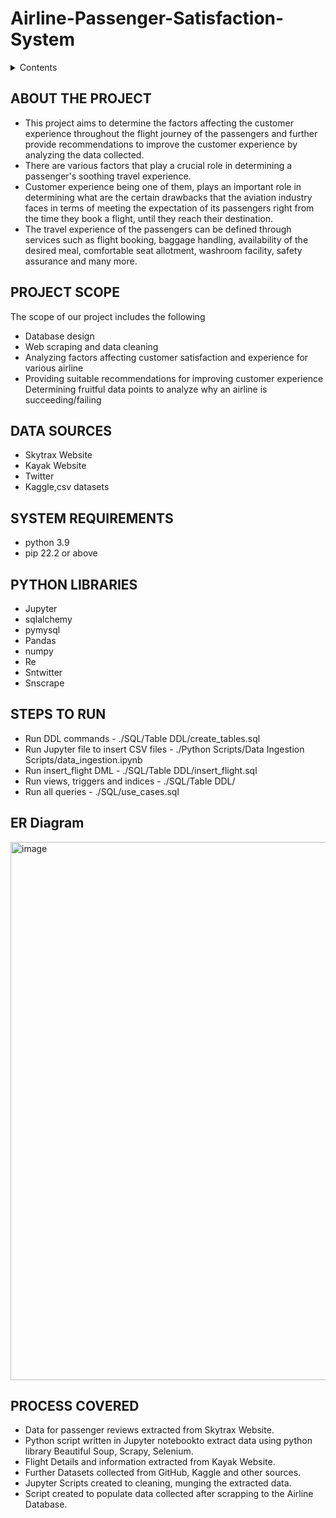 # Airline-Passenger-Satisfaction-System
<!--CONTENT-->
<details>
  <summary>Contents</summary>
  <ol>
    <li>About The Project</li>
    <li>Scope of the Project</li>
  </ol>  
</details>


<!-- ABOUT THE PROJECT -->
## ABOUT THE PROJECT
<ul>
<li>This project aims to determine the factors affecting the customer experience throughout the flight journey of the passengers and further provide
recommendations to improve the customer experience by analyzing the data collected.
</li>
<li>
There are various factors that play a crucial role in determining a passenger's soothing travel experience. 
</li>
<li>
Customer experience being one of them, plays an important role in determining what are the certain drawbacks that the aviation industry faces in terms of meeting the expectation of its passengers right from the time they book a flight, until they reach their destination.
</li>
<li>
The travel experience of the passengers can be defined through services such as flight booking, baggage handling, availability of the desired meal, comfortable seat allotment, washroom facility, safety assurance and many more.
</li>
</ul>

<!-- SCOPE OF THE PROJECT -->
## PROJECT SCOPE
The scope of our  project includes the following
<ul>
<li>Database design</li>
<li>Web scraping and data cleaning</li>
<li>Analyzing factors affecting customer satisfaction and experience for various airline</li>
<li>Providing suitable recommendations for improving customer experience</li>
<lu>Determining fruitful data points to analyze why an airline is succeeding/failing</li>
</ul>

## DATA SOURCES
* Skytrax Website
* Kayak Website
* Twitter
* Kaggle,csv datasets

## SYSTEM REQUIREMENTS
* python 3.9
* pip 22.2 or above

## PYTHON LIBRARIES
* Jupyter
* sqlalchemy
* pymysql
* Pandas
* numpy
* Re
* Sntwitter
* Snscrape

## STEPS TO RUN
* Run DDL commands - ./SQL/Table DDL/create_tables.sql
* Run Jupyter file to insert CSV files - ./Python Scripts/Data Ingestion Scripts/data_ingestion.ipynb
* Run insert_flight DML - ./SQL/Table DDL/insert_flight.sql
* Run views, triggers and indices - ./SQL/Table DDL/
* Run all queries - ./SQL/use_cases.sql

## ER Diagram
<img width="861" alt="image" src="https://user-images.githubusercontent.com/114602411/206616024-5238e23d-88a5-4533-bdbe-57688884efc1.png">

## PROCESS COVERED

* Data for passenger reviews extracted from Skytrax Website.
* Python script written in Jupyter notebookto extract data using python library Beautiful Soup,
Scrapy, Selenium.
* Flight Details and information extracted from Kayak Website.
* Further Datasets collected from GitHub, Kaggle and other sources.
* Jupyter Scripts created to cleaning, munging the extracted data.
* Script created to populate data collected after scrapping to the Airline Database.

